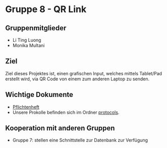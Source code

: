 # Gruppe 8 - QR Link

## Gruppenmitglieder
* Li Ting Luong
* Monika Multani

## Ziel  
Ziel dieses Projektes ist, einen grafischen Input, welches mittels Tablet/Pad erstellt wird, via QR Code von einem zum anderen Laptop zu senden.

## Wichtige Dokumente
* [Pflichtenheft](/BACnet/groups/08-qrLink/documents/pflichtenheft.md)
* Unsere Prokolle befinden sich im Ordner [protocols](/BACnet/groups/08-qrLink/protocols).

## Kooperation mit anderen Gruppen
* Gruppe 7: stellen eine Schnittstelle zur Datenbank zur Verfügung 
